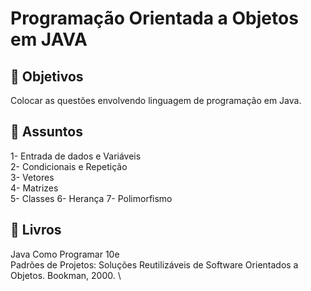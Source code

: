 # Programação Orientada a Objetos em JAVA

## 🔷 Objetivos
Colocar as questões envolvendo linguagem de programação em Java.

## 🔷 Assuntos
1- Entrada de dados e Variáveis \
2- Condicionais e Repetição  
3- Vetores \
4- Matrizes \
5- Classes 
6- Herança 
7- Polimorfismo


## 🔷 Livros
Java Como Programar 10e \
Padrões de Projetos: Soluções Reutilizáveis de
Software Orientados a Objetos. Bookman, 2000. \
